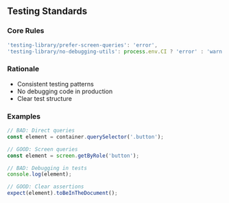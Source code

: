 
## Testing Standards

### Core Rules
```typescript
'testing-library/prefer-screen-queries': 'error',
'testing-library/no-debugging-utils': process.env.CI ? 'error' : 'warn',
```

### Rationale
- Consistent testing patterns
- No debugging code in production
- Clear test structure

### Examples

```typescript
// BAD: Direct queries
const element = container.querySelector('.button');

// GOOD: Screen queries
const element = screen.getByRole('button');

// BAD: Debugging in tests
console.log(element);

// GOOD: Clear assertions
expect(element).toBeInTheDocument();
```
